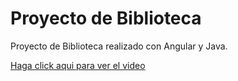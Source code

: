 Proyecto de Biblioteca
======================

Proyecto de Biblioteca realizado con Angular y Java.

[Haga click aqui para ver el video](https://youtu.be/4g-MGXiqEUE)